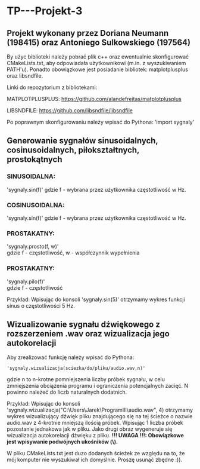 # TP---Projekt-3
## Projekt wykonany przez Doriana Neumann (198415) oraz Antoniego Sulkowskiego (197564)

By użyc biblioteki należy pobrać plik c++ oraz ewentualnie skonfigurować CMakeLists.txt, aby odpowiadała użytkownikowi (m.in. z wyszukiwaniem PATH'u). Ponadto obowiązkowe jest posiadanie bibliotek: matplotplusplus oraz libsndfile.

Linki do repozytorium z bibliotekami:

MATPLOTPLUSPLUS: https://github.com/alandefreitas/matplotplusplus

LIBSNDFILE: https://github.com/libsndfile/libsndfile

Po poprawnym skonfigurowaniu należy wpisać do Pythona:
	'import sygnaly'

## Generowanie sygnałów sinusoidalnych, cosinusoidalnych, piłokształtnych, prostokątnych

### SINUSOIDALNA:
'sygnaly.sin(f)'
gdzie f - wybrana przez użytkownika częstotliwość w Hz. 

### COSINUSOIDALNA: 	
'sygnaly.sin(f)'
gdzie f - wybrana przez użytkownika częstotliwość w Hz. 
 ### PROSTAKATNY: 		
'sygnaly.prosto(f, w)' 	
gdzie f - częstotliwość, w - współczynnik wypełnienia
### PROSTAKATNY: 		
'sygnaly.pilo(f)'	 
gdzie f - częstotliwość

Przykład: Wpisując do konsoli 'sygnaly.sin(5)' otrzymamy wykres funkcji sinus o częstotliwości 5 Hz.

## Wizualizowanie sygnału dźwiękowego z rozszerzeniem .wav oraz wizualizacja jego autokorelacji
Aby zrealizować funkcję należy wpisać do Pythona:

	'sygnaly.wizualizacja(sciezka/do/pliku/audio.wav,n)'	
gdzie n to n-krotne pomniejszenia liczby próbek sygnału, w celu zmniejszenia obciążenia programu i ograniczenia potencjalnych zacięć. N powinno należeć do liczb naturalnych dodatnich.

Przykład: Wpisując do konsoli 'sygnaly.wizualizacja("C:\\Users\\Jarek\\ProgramIII\\audio.wav", 4) otrzymamy wykres wizualizujący dźwięk pliku znajdującego się na tej ścieżce o nazwie audio.wav z 4-krotnie mniejszą ilością próbek. Wpisując 1 liczba próbek pozostanie jednakowa jak w pliku. Jako drugi obraz wygeneruje się wizualizacja autokorelacji dźwięku z pliku.
__!!! UWAGA !!!: Obowiązkowe jest wpisywanie podwójnych ukośników (\\).__

W pliku CMakeLists.txt jest duzo dodanych ścieżek ze względu na to, że mój komputer nie wyszukiwał ich domyślnie. Proszę usunąć zbędne :)).


